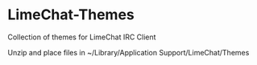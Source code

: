 LimeChat-Themes
===============

Collection of themes for LimeChat IRC Client

Unzip and place files in ~/Library/Application Support/LimeChat/Themes
